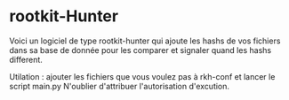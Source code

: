 # rootkit-Hunter
Voici un logiciel de type rootkit-hunter qui ajoute les hashs de vos fichiers dans sa base de donnée pour les comparer et signaler quand les hashs different.

Utilation : ajouter les fichiers que vous voulez pas à rkh-conf et lancer le script main.py
            N'oublier d'attribuer l'autorisation d'excution.